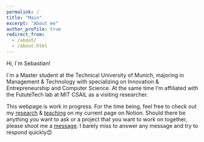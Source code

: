 ```yaml
---
permalink: /
title: "Main"
excerpt: "About me"
author_profile: true
redirect_from: 
  - /about/
  - /about.html
---
```


Hi, I´m Sebastian! 

I´m a Master student at the Technical University of Munich, majoring in Management & Technology with specializing on Innovation & Entrepreneurship and Computer Science. At the same time I‘m affiliated with the FututeTech lab at MIT CSAIL as a visiting researcher. 

This webpage is work in progress. For the time being, feel free to check out my [research](https://www.notion.so/Research-Publications-4bbaab338a6845d3a6fa3f9ec8968da0?pvs=21) & [](https://www.notion.so/Research-Publications-4bbaab338a6845d3a6fa3f9ec8968da0?pvs=21)[teaching](https://www.notion.so/Teaching-9a27d36495204e2c9baf68f9550bd48c?pvs=21) on my current page on Notion. Should there be anything you want to ask or a project that you want to work on together, please shoot me a [message](sebastian.sartor97@gmail.com). I barely miss to answer any message and try to respond quickly😊